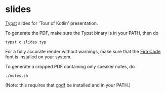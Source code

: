 # slides

[Typst][typ] slides for 'Tour of Kotlin' presentation.

To generate the PDF, make sure the Typst binary is in your PATH, then do

    typst c slides.typ

For a fully accurate render without warnings, make sure that the
[Fira Code][fc] font is installed on your system.

To generate a cropped PDF containing only speaker notes, do

    ./notes.sh

(Note: this requires that [cpdf][cp] be installed and in your PATH.)

[typ]: https://github.com/typst/typst
[fc]: https://github.com/tonsky/FiraCode
[cp]: https://github.com/coherentgraphics/cpdf-binaries

